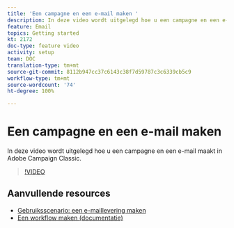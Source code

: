 ```yaml
---
title: 'Een campagne en een e-mail maken '
description: In deze video wordt uitgelegd hoe u een campagne en een e-mail maakt in Adobe Campaign Classic.
feature: Email
topics: Getting started
kt: 2172
doc-type: feature video
activity: setup
team: DOC
translation-type: tm+mt
source-git-commit: 8112b947cc37c6143c38f7d59787c3c6339cb5c9
workflow-type: tm+mt
source-wordcount: '74'
ht-degree: 100%

---
```



# Een campagne en een e-mail maken

In deze video wordt uitgelegd hoe u een campagne en een e-mail maakt in Adobe Campaign Classic.

>[!VIDEO](https://video.tv.adobe.com/v/25604?quality=12)

## Aanvullende resources

* [Gebruiksscenario: een e-maillevering maken](https://docs.adobe.com/content/help/nl-NL/campaign-classic/using/designing-content/editing-html-content/use-case--creating-an-email-delivery.html)
* [Een workflow maken (documentatie)](https://docs.adobe.com/content/help/nl-NL/campaign-classic/using/automating-with-workflows/general-operation/building-a-workflow.html)
